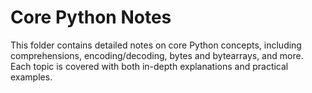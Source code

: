 # Core Python Notes

This folder contains detailed notes on core Python concepts, including comprehensions, encoding/decoding, bytes and bytearrays, and more. Each topic is covered with both in-depth explanations and practical examples.
